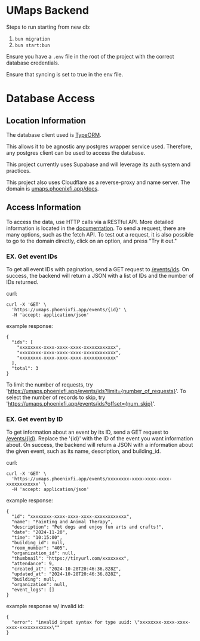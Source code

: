 # UMaps Backend


Steps to run starting from new db:

1. `bun migration`
2. `bun start:bun`

Ensure you have a `.env` file in the root of the project with the correct database credentials.

Ensure that syncing is set to true in the env file.

# Database Access

## Location Information

The database client used is [TypeORM](https://typeorm.io/).

This allows it to be agnostic any postgres wrapper service used. Therefore, any postgres client can be used to access the database.

This project currently uses Supabase and will leverage its auth system and practices. 

This project also uses Cloudflare as a reverse-proxy and name server. The domain is [umaps.phoenixfi.app/docs](https://umaps.phoenixfi.app/docs). 

## Access Information

To access the data, use HTTP calls via a RESTful API. More detailed information is located in the [documentation](https://umaps.phoenixfi.app/docs). To send a request, there are many options, such as the fetch API. To test out a request, it is also possible to go to the domain directly, click on an option, and press "Try it out." 

### EX. Get event IDs

To get all event IDs with pagination, send a GET request to [/events/ids](https://umaps.phoenixfi.app/events/ids). On success, the backend will return a JSON with a list of IDs and the number of IDs returned.

curl:
```
curl -X 'GET' \
  'https://umaps.phoenixfi.app/events/{id}' \
  -H 'accept: application/json'
```

example response:
```
{
  "ids": [
    "xxxxxxxx-xxxx-xxxx-xxxx-xxxxxxxxxxxx",
    "xxxxxxxx-xxxx-xxxx-xxxx-xxxxxxxxxxxx",
    "xxxxxxxx-xxxx-xxxx-xxxx-xxxxxxxxxxxx"
  ],
  "total": 3
}
```

To limit the number of requests, try 'https://umaps.phoenixfi.app/events/ids?limit={number_of_requests}'. To select the number of records to skip, try 'https://umaps.phoenixfi.app/events/ids?offset={num_skip}'. 

### EX. Get event by ID

To get information about an event by its ID, send a GET request to [/events/{id}](https://umaps.phoenixfi.app/events/{id}). Replace the '{id}' with the ID of the event you want information about. On success, the backend will return a JSON with a information about the given event, such as its name, description, and building_id.

curl:
```
curl -X 'GET' \
  'https://umaps.phoenixfi.app/events/xxxxxxxx-xxxx-xxxx-xxxx-xxxxxxxxxxxx' \
  -H 'accept: application/json'
```

example response:
```
{
  "id": "xxxxxxxx-xxxx-xxxx-xxxx-xxxxxxxxxxxx",
  "name": "Painting and Animal Therapy",
  "description": "Pet dogs and enjoy fun arts and crafts!",
  "date": "2024-11-20",
  "time": "10:15:00",
  "building_id": null,
  "room_number": "405",
  "organization_id": null,
  "thumbnail": "https://tinyurl.com/xxxxxxxx",
  "attendance": 9,
  "created_at": "2024-10-28T20:46:36.828Z",
  "updated_at": "2024-10-28T20:46:36.828Z",
  "building": null,
  "organization": null,
  "event_logs": []
}
```

example response w/ invalid id:
```
{
  "error": "invalid input syntax for type uuid: \"xxxxxxxx-xxxx-xxxx-xxxx-xxxxxxxxxxxx\""
}
```

